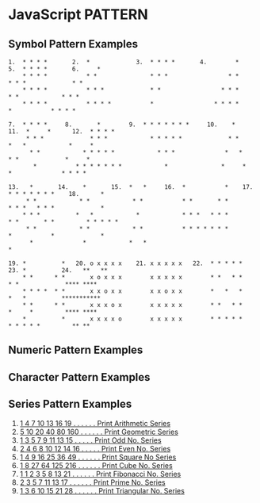 # JavaScript PATTERN

## Symbol Pattern Examples
    1.  * * * *       2.  *             3.  * * * *       4.        *       5.  * * * *       6.     *
        * * * *           * *               * * *                 * *             * * *             * *
        * * * *           * * *             * *                 * * *               * *            * * *
        * * * *           * * * *           *                 * * * *                 *           * * * *

    7.  * * * *     8.       *        9.  * * * * * * *     10.    *       11.  *     *      12.  * * * *
         * * *             * * *            * * * * *             * *            *   *            *     *
          * *            * * * * *            * * *              *   *            * *             *     *  
           *           * * * * * * *            *               *     *            *              * * * *

    13.   *       14.    *       15.  *   *     16.  *           *    17.  * * * * * * *    18.      *  
         * *            * *            * *           * *       * *         * * *   * * *             *
        * * *          *   *            *            * * *   * * *         * *       * *         * * * * *
         * *            * *            * *           * * * * * * *         *           *             *
          *              *            *   *                                                          *
          
    19. *          *   20. o x x x x    21. x x x x x   22.  * * * * *     23. *          24.   **   **
        * *      * *       x o x x x        x x x x x        * *   * *         * *             **** **** 
        * * * *  * *       x x o x x        x x o x x        *   *   *         *   *          ***********
        * *      * *       x x x o x        x x x x x        * *   * *         *     *         **** ****
        *          *       x x x x o        x x x x x        * * * * *         * * * * *         ** **

          
## Numeric Pattern Examples



## Character Pattern Examples



## Series Pattern Examples
   1.  [1 4 7 10 13 16 19 . . . . . . Print Arithmetic Series](examples/arithmetic-series.md)
   2.  [5 10 20 40 80 160 . . . . . . Print Geometric Series](examples/geometric-series.md)
   3.  [1 3 5 7 9 11 13 15 . . . . .  Print Odd No. Series](examples/odd-series.md)
   4.  [2 4 6 8 10 12 14 16 . . . . . Print Even No. Series](examples/even-series.md)
   5.  [1 4 9 16 25 36 49 . . . . . . Print Square No Series](examples/even-series.md)
   6.  [1 8 27 64 125 216 . . . . . . Print Cube No. Series](examples/cube-series.md)
   7.  [1 1 2 3 5 8 13 21 . . . . . . Print Fibonacci No. Series](examples/fibonacci-series.md)
   8.  [2 3 5 7 11 13 17 . . . . . .  Print Prime No. Series](examples/prime-series.md)
   9.  [1 3 6 10 15 21 28 . . . . . . Print Triangular No. Series](examples/triangular-series.md)
